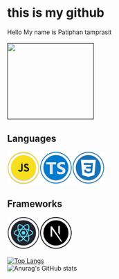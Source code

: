 # this is my github
Hello
My name is Patiphan tamprasit 
<br>
<br>
<a href="">
  <img src="https://c.tenor.com/bCfpwMjfAi0AAAAC/cat-typing.gif"  width="200" height="175">
</a>
<br>
## Languages
<img width="75px" src="https://github.com/Pedro-Murilo/icons-for-readme/blob/main/.github/js-icon.svg" alt="Javascript Icon" /><img width="75px" src="https://github.com/Pedro-Murilo/icons-for-readme/blob/main/.github/typescript-icon.svg" alt="Typescript Icon" /><img width="75px" src="https://github.com/Pedro-Murilo/icons-for-readme/blob/main/.github/css-icon.svg" alt="CSS Icon" />
## Frameworks
<img width="75px" src="https://github.com/Pedro-Murilo/icons-for-readme/blob/main/.github/react-icon.svg" alt="ReactJS Icon" /><img width="75px" src="https://github.com/Pedro-Murilo/icons-for-readme/blob/main/.github/nextjs-icon.svg" alt="NextJS Icon" /> 

[![Top Langs](https://github-readme-stats.vercel.app/api/top-langs/?username=paan1&layout=compact)](https://github.com/paan1/github-readme-stats)
</br>
![Anurag's GitHub stats](https://github-readme-stats.vercel.app/api?username=anuraghazra&show_icons=true&theme=radical)



